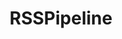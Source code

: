 ---
title: RSSPipeline
presentation : Création d'un système de gestion de flux RSS
goals : Récupérer le flux rss de plusieurs sources pour publier les articles sélectionnés sur des cannaux spéciaux.
go : https://github.com/Dieunelson-Dorcelus/rsspipeline
image_home : https://raw.githubusercontent.com/Dieunelson-Dorcelus/rsspipeline/main/Capture.PNG
image : https://raw.githubusercontent.com/Dieunelson-Dorcelus/rsspipeline/main/Capture.PNG
technologies : 
    - VueJS
    - nodejs
badges :
    - En cours | green
    - Creation | brown
    - App web | purple
---